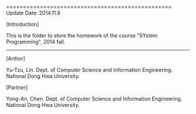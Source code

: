 ================================================= Update Date: 2014.11.6

[Introduction]

This is the folder to store the homework of the course "SYstem Programming", 2014 fall. 

------------------------------------------------------------------------

[Arthor]

Yu-Tzu, Lin.
Dept. of Computer Science and Information Engineering.
National Dong Hwa University.

[Partner]

Yong-An, Chen.
Dept. of Computer Science and Information Engineering. 
National Dong Hwa University. 

